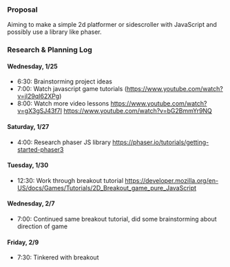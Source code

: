 ### Proposal

Aiming to make a simple 2d platformer or sidescroller with JavaScript and possibly use a library like phaser. 

### Research & Planning Log
#### Wednesday, 1/25
* 6:30: Brainstorming project ideas
* 7:00: Watch javascript game tutorials (https://www.youtube.com/watch?v=jl29qI62XPg)
* 8:00: Watch more video lessons https://www.youtube.com/watch?v=gX3gSJ43f7I https://www.youtube.com/watch?v=bG2BmmYr9NQ
#### Saturday, 1/27 
* 4:00: Research phaser JS library https://phaser.io/tutorials/getting-started-phaser3
#### Tuesday, 1/30
* 12:30: Work through breakout tutorial https://developer.mozilla.org/en-US/docs/Games/Tutorials/2D_Breakout_game_pure_JavaScript
#### Wednesday, 2/7
* 7:00: Continued same breakout tutorial, did some brainstorming about direction of game
#### Friday, 2/9 
* 7:30: Tinkered with breakout 